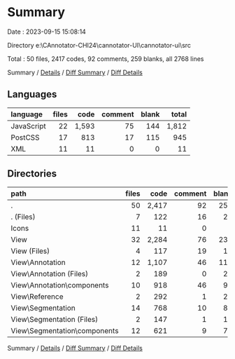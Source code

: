 # Summary

Date : 2023-09-15 15:08:14

Directory e:\\CAnnotator-CHI24\\cannotator-UI\\cannotator-ui\\src

Total : 50 files,  2417 codes, 92 comments, 259 blanks, all 2768 lines

Summary / [Details](details.md) / [Diff Summary](diff.md) / [Diff Details](diff-details.md)

## Languages
| language | files | code | comment | blank | total |
| :--- | ---: | ---: | ---: | ---: | ---: |
| JavaScript | 22 | 1,593 | 75 | 144 | 1,812 |
| PostCSS | 17 | 813 | 17 | 115 | 945 |
| XML | 11 | 11 | 0 | 0 | 11 |

## Directories
| path | files | code | comment | blank | total |
| :--- | ---: | ---: | ---: | ---: | ---: |
| . | 50 | 2,417 | 92 | 259 | 2,768 |
| . (Files) | 7 | 122 | 16 | 23 | 161 |
| Icons | 11 | 11 | 0 | 0 | 11 |
| View | 32 | 2,284 | 76 | 236 | 2,596 |
| View (Files) | 4 | 117 | 19 | 17 | 153 |
| View\\Annotation | 12 | 1,107 | 46 | 110 | 1,263 |
| View\\Annotation (Files) | 2 | 189 | 0 | 20 | 209 |
| View\\Annotation\\components | 10 | 918 | 46 | 90 | 1,054 |
| View\\Reference | 2 | 292 | 1 | 25 | 318 |
| View\\Segmentation | 14 | 768 | 10 | 84 | 862 |
| View\\Segmentation (Files) | 2 | 147 | 1 | 13 | 161 |
| View\\Segmentation\\components | 12 | 621 | 9 | 71 | 701 |

Summary / [Details](details.md) / [Diff Summary](diff.md) / [Diff Details](diff-details.md)